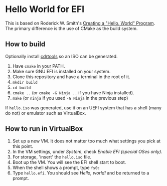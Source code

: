 # Hello World for EFI

This is based on Roderick W. Smith's
[Creating a "Hello, World" Program](https://www.rodsbooks.com/efi-programming/hello.html).
The primary difference is the use of CMake as the build system.

## How to build

Optionally install [cdrtools](https://sourceforge.net/projects/cdrtools/) so an
ISO can be generated.

1. Have `cmake` in your PATH.
2. Make sure GNU EFI is installed on your system.
3. Clone this repository and have a terminal in the root of it.
4. `mkdir build`
5. `cd build`
6. `cmake ..` (or `cmake -G Ninja ..` if you have Ninja installed).
7. `make` (or `ninja` if you used `-G Ninja` in the previous step)

If `hello.iso` was generated, use it on an UEFI system that has a shell (many
do not) or emulator such as VirtualBox.

## How to run in VirtualBox

1. Set up a new VM. It does not matter too much what settings you pick at this
   point.
2. In the VM settings, under _System_, check _Enable EFI (special OSes only)_.
3. For storage, 'insert' the `hello.iso` file.
4. Boot up the VM. You will see the EFI shell start to boot.
5. When the shell shows a prompt, type `fs0:`
6. Type `hello.efi`. You should see _Hello, world!_ and be returned to a
   prompt.
